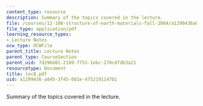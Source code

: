 ```yaml
---
content_type: resource
description: Summary of the topics covered in the lecture.
file: /courses/12-108-structure-of-earth-materials-fall-2004/a1299436a8453f450d1e4752191147b1_lec8.pdf
file_type: application/pdf
learning_resource_types:
- Lecture Notes
ocw_type: OCWFile
parent_title: Lecture Notes
parent_type: CourseSection
parent_uid: 7d296d81-2189-7753-1ebc-270cd7db3a21
resourcetype: Document
title: lec8.pdf
uid: a1299436-a845-3f45-0d1e-4752191147b1
---
```

Summary of the topics covered in the lecture.

